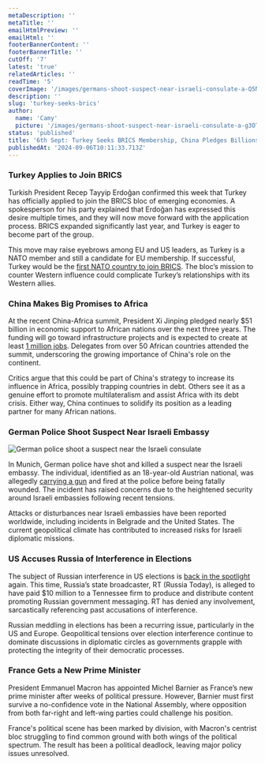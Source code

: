 ```yaml
---
metaDescription: ''
metaTitle: ''
emailHtmlPreview: ''
emailHtml: ''
footerBannerContent: ''
footerBannerTitle: ''
cutOff: '7'
latest: 'true'
relatedArticles: ''
readTime: '5'
coverImage: '/images/germans-shoot-suspect-near-israeli-consulate-a-Q5Nj.webp'
description: ''
slug: 'turkey-seeks-brics'
author:
  name: 'Camy'
  picture: '/images/germans-shoot-suspect-near-israeli-consulate-a-g3OT.webp'
status: 'published'
title: '6th Sept: Turkey Seeks BRICS Membership, China Pledges Billions to Africa'
publishedAt: '2024-09-06T10:11:33.713Z'
---
```


### Turkey Applies to Join BRICS

Turkish President Recep Tayyip Erdoğan confirmed this week that Turkey has officially applied to join the BRICS bloc of emerging economies. A spokesperson for his party explained that Erdoğan has expressed this desire multiple times, and they will now move forward with the application process. BRICS expanded significantly last year, and Turkey is eager to become part of the group.

This move may raise eyebrows among EU and US leaders, as Turkey is a NATO member and still a candidate for EU membership. If successful, Turkey would be the [first NATO country to join BRICS](https://www.france24.com/en/europe/20240905-nato-member-turkey-balancing-act-brics-bid-russia-china). The bloc’s mission to counter Western influence could complicate Turkey’s relationships with its Western allies.

### China Makes Big Promises to Africa

At the recent China-Africa summit, President Xi Jinping pledged nearly $51 billion in economic support to African nations over the next three years. The funding will go toward infrastructure projects and is expected to create at least [1 million jobs](https://www.reuters.com/world/china-deepen-industrial-agricultural-trade-investment-ties-with-africa-2024-09-05/). Delegates from over 50 African countries attended the summit, underscoring the growing importance of China's role on the continent.

Critics argue that this could be part of China's strategy to increase its influence in Africa, possibly trapping countries in debt. Others see it as a genuine effort to promote multilateralism and assist Africa with its debt crisis. Either way, China continues to solidify its position as a leading partner for many African nations.

### German Police Shoot Suspect Near Israeli Embassy

![German police shoot a suspect near the Israeli consulate](/images/germans-shoot-suspect-near-israeli-consulate-a-QyMD.webp)

In Munich, German police have shot and killed a suspect near the Israeli embassy. The individual, identified as an 18-year-old Austrian national, was allegedly [carrying a gun](https://www.dw.com/en/munich-shooting-at-israeli-consulate-police-suspect-terror/a-70138738) and fired at the police before being fatally wounded. The incident has raised concerns due to the heightened security around Israeli embassies following recent tensions.

Attacks or disturbances near Israeli embassies have been reported worldwide, including incidents in Belgrade and the United States. The current geopolitical climate has contributed to increased risks for Israeli diplomatic missions.

### US Accuses Russia of Interference in Elections

The subject of Russian interference in US elections is [back in the spotlight](https://www.bbc.com/news/articles/c8rx28v1vpro) again. This time, Russia’s state broadcaster, RT (Russia Today), is alleged to have paid $10 million to a Tennessee firm to produce and distribute content promoting Russian government messaging. RT has denied any involvement, sarcastically referencing past accusations of interference.

Russian meddling in elections has been a recurring issue, particularly in the US and Europe. Geopolitical tensions over election interference continue to dominate discussions in diplomatic circles as governments grapple with protecting the integrity of their democratic processes.

### France Gets a New Prime Minister

President Emmanuel Macron has appointed Michel Barnier as France’s new prime minister after weeks of political pressure. However, Barnier must first survive a no-confidence vote in the National Assembly, where opposition from both far-right and left-wing parties could challenge his position.

France's political scene has been marked by division, with Macron's centrist bloc struggling to find common ground with both wings of the political spectrum. The result has been a political deadlock, leaving major policy issues unresolved.